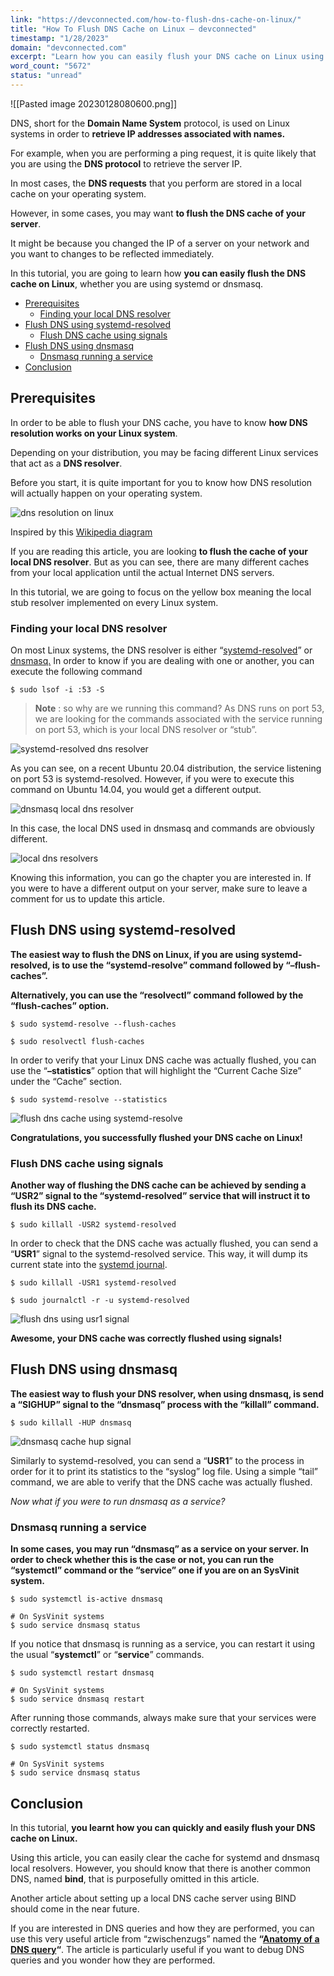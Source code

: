 ```yaml
---
link: "https://devconnected.com/how-to-flush-dns-cache-on-linux/"
title: "How To Flush DNS Cache on Linux – devconnected"
timestamp: "1/28/2023"
domain: "devconnected.com"
excerpt: "Learn how you can easily flush your DNS cache on Linux using the systemd-resolved service or the dnsmasq. Check DNS cache statistics."
word_count: "5672"
status: "unread"
---
```

![[Pasted image 20230128080600.png]]

DNS, short for the **Domain Name System** protocol, is used on Linux systems in order to **retrieve IP addresses associated with names.**

For example, when you are performing a ping request, it is quite likely that you are using the **DNS protocol** to retrieve the server IP.

In most cases, the **DNS requests** that you perform are stored in a local cache on your operating system.

However, in some cases, you may want **to flush the DNS cache of your server**.

It might be because you changed the IP of a server on your network and you want to changes to be reflected immediately.

In this tutorial, you are going to learn how **you can easily flush the DNS cache on Linux**, whether you are using systemd or dnsmasq.

-   [Prerequisites](#Prerequisites "Prerequisites")
    -   [Finding your local DNS resolver](#Finding_your_local_DNS_resolver "Finding your local DNS resolver")
-   [Flush DNS using systemd-resolved](#Flush_DNS_using_systemd-resolved "Flush DNS using systemd-resolved")
    -   [Flush DNS cache using signals](#Flush_DNS_cache_using_signals "Flush DNS cache using signals")
-   [Flush DNS using dnsmasq](#Flush_DNS_using_dnsmasq "Flush DNS using dnsmasq")
    -   [Dnsmasq running a service](#Dnsmasq_running_a_service "Dnsmasq running a service")
-   [Conclusion](#Conclusion "Conclusion")

## Prerequisites

In order to be able to flush your DNS cache, you have to know **how DNS resolution works on your Linux system**.

Depending on your distribution, you may be facing different Linux services that act as a **DNS resolver**.

Before you start, it is quite important for you to know how DNS resolution will actually happen on your operating system.

![dns resolution on linux](https://devconnected.com/wp-content/uploads/2021/01/dns-resolution-linux.png)

Inspired by this [Wikipedia diagram](https://en.wikipedia.org/wiki/Domain_Name_System#/media/File:DNS_in_the_real_world.svg)

If you are reading this article, you are looking **to flush the cache of your local DNS resolver**. But as you can see, there are many different caches from your local application until the actual Internet DNS servers.

In this tutorial, we are going to focus on the yellow box meaning the local stub resolver implemented on every Linux system.

### Finding your local DNS resolver

On most Linux systems, the DNS resolver is either “[systemd-resolved](https://wiki.archlinux.org/index.php/Systemd-resolved)” or [dnsmasq.](https://en.wikipedia.org/wiki/Dnsmasq) In order to know if you are dealing with one or another, you can execute the following command

```
$ sudo lsof -i :53 -S
```

> **Note** : so why are we running this command? As DNS runs on port 53, we are looking for the commands associated with the service running on port 53, which is your local DNS resolver or “stub”.

![systemd-resolved dns resolver](https://devconnected.com/wp-content/uploads/2021/01/lsof-command.png)

As you can see, on a recent Ubuntu 20.04 distribution, the service listening on port 53 is systemd-resolved. However, if you were to execute this command on Ubuntu 14.04, you would get a different output.

![dnsmasq local dns resolver](https://devconnected.com/wp-content/uploads/2021/01/lsof-command-old-distribution.png)

In this case, the local DNS used in dnsmasq and commands are obviously different.

![local dns resolvers](https://devconnected.com/wp-content/uploads/2021/01/local-dns-resolvers-1024x369.png)

Knowing this information, you can go the chapter you are interested in. If you were to have a different output on your server, make sure to leave a comment for us to update this article.

## Flush DNS using systemd-resolved

**The easiest way to flush the DNS on Linux, if you are using systemd-resolved, is to use the “systemd-resolve” command followed by “–flush-caches”.**

**Alternatively, you can use the “resolvectl” command followed by the “flush-caches” option.**

```
$ sudo systemd-resolve --flush-caches

$ sudo resolvectl flush-caches
```

In order to verify that your Linux DNS cache was actually flushed, you can use the “**–statistics**” option that will highlight the “Current Cache Size” under the “Cache” section.

```
$ sudo systemd-resolve --statistics
```

![flush dns cache using systemd-resolve](https://devconnected.com/wp-content/uploads/2021/01/flush-dns-systemd-resolve.png)

**Congratulations, you successfully flushed your DNS cache on Linux!**

### Flush DNS cache using signals

**Another way of flushing the DNS cache can be achieved by sending a “USR2” signal to the “systemd-resolved” service that will instruct it to flush its DNS cache.**

```
$ sudo killall -USR2 systemd-resolved
```

In order to check that the DNS cache was actually flushed, you can send a “**USR1**” signal to the systemd-resolved service. This way, it will dump its current state into the [systemd journal](https://devconnected.com/linux-logging-complete-guide/).

```
$ sudo killall -USR1 systemd-resolved

$ sudo journalctl -r -u systemd-resolved
```

![flush dns using usr1 signal](https://devconnected.com/wp-content/uploads/2021/01/flush-dns-using-signals.png)

**Awesome, your DNS cache was correctly flushed using signals!**

## Flush DNS using dnsmasq

**The easiest way to flush your DNS resolver, when using dnsmasq, is send a “SIGHUP” signal to the “dnsmasq” process with the “killall” command.**

```
$ sudo killall -HUP dnsmasq
```

![dnsmasq cache hup signal](https://devconnected.com/wp-content/uploads/2021/01/flush-dnsmasq-1024x149.png)

Similarly to systemd-resolved, you can send a “**USR1**” to the process in order for it to print its statistics to the “syslog” log file. Using a simple “tail” command, we are able to verify that the DNS cache was actually flushed.

*Now what if you were to run dnsmasq as a service?*

### Dnsmasq running a service

**In some cases, you may run “dnsmasq” as a service on your server. In order to check whether this is the case or not, you can run the “systemctl” command or the “service” one if you are on an SysVinit system.**

```
$ sudo systemctl is-active dnsmasq

# On SysVinit systems
$ sudo service dnsmasq status
```

If you notice that dnsmasq is running as a service, you can restart it using the usual “**systemctl**” or “**service**” commands.

```
$ sudo systemctl restart dnsmasq

# On SysVinit systems
$ sudo service dnsmasq restart
```

After running those commands, always make sure that your services were correctly restarted.

```
$ sudo systemctl status dnsmasq

# On SysVinit systems
$ sudo service dnsmasq status
```

## Conclusion

In this tutorial, **you learnt how you can quickly and easily flush your DNS cache on Linux.**

Using this article, you can easily clear the cache for systemd and dnsmasq local resolvers. However, you should know that there is another common DNS, named **bind**, that is purposefully omitted in this article.

Another article about setting up a local DNS cache server using BIND should come in the near future.

If you are interested in DNS queries and how they are performed, you can use this very useful article from “zwischenzugs” named the **“**[**Anatomy of a DNS query**](https://zwischenzugs.com/2018/06/08/anatomy-of-a-linux-dns-lookup-part-i/)**“**. The article is particularly useful if you want to debug DNS queries and you wonder how they are performed.
